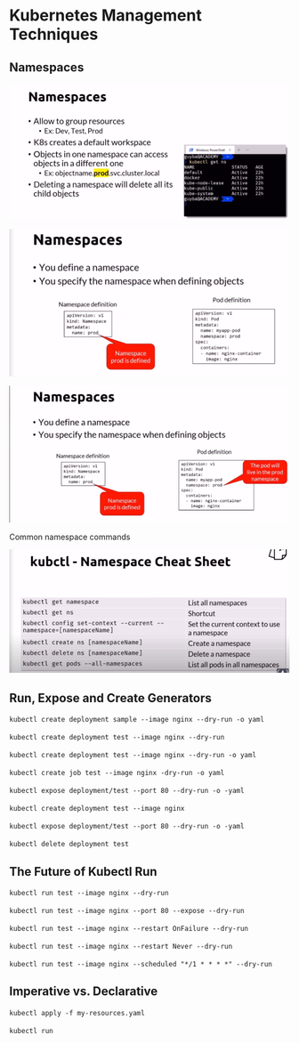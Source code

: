 # Kubernetes Management Techniques

## Namespaces 

![img.png](img.png)

![img_1.png](img_1.png)

![img_2.png](img_2.png)

Common namespace commands

![img_3.png](img_3.png)

## Run, Expose and Create Generators

    kubectl create deployment sample --image nginx --dry-run -o yaml

    kubectl create deployment test --image nginx --dry-run

    kubectl create deployment test --image nginx --dry-run -o yaml

    kubectl create job test --image nginx -dry-run -o yaml

    kubectl expose deployment/test --port 80 --dry-run -o -yaml

    kubectl create deployment test --image nginx

    kubectl expose deployment/test --port 80 --dry-run -o -yaml

    kubectl delete deployment test

## The Future of Kubectl Run

    kubectl run test --image nginx --dry-run
    
    kubectl run test --image nginx --port 80 --expose --dry-run
    
    kubectl run test --image nginx --restart OnFailure --dry-run
    
    kubectl run test --image nginx --restart Never --dry-run
    
    kubectl run test --image nginx --scheduled "*/1 * * * *" --dry-run

## Imperative vs. Declarative

    kubectl apply -f my-resources.yaml
    
    kubectl run




